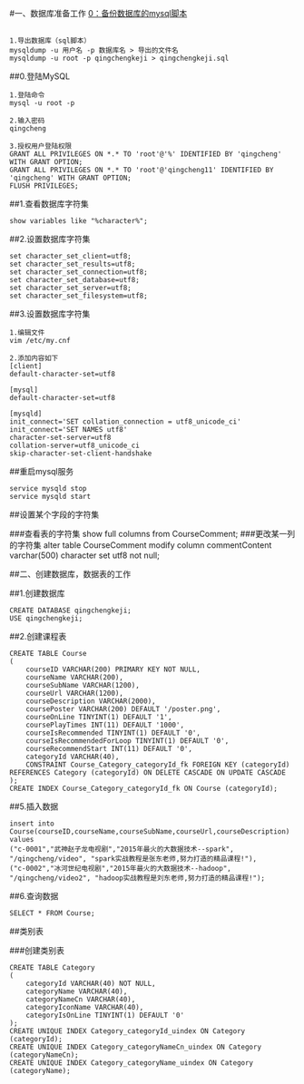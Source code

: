 #一、数据库准备工作
[0：备份数据库的mysql脚本](qingchengkeji.sql)


##
```
1.导出数据库（sql脚本）  
mysqldump -u 用户名 -p 数据库名 > 导出的文件名
mysqldump -u root -p qingchengkeji > qingchengkeji.sql
```

##0.登陆MySQL
```
1.登陆命令
mysql -u root -p

2.输入密码
qingcheng

3.授权用户登陆权限
GRANT ALL PRIVILEGES ON *.* TO 'root'@'%' IDENTIFIED BY 'qingcheng' WITH GRANT OPTION;  
GRANT ALL PRIVILEGES ON *.* TO 'root'@'qingcheng11' IDENTIFIED BY 'qingcheng' WITH GRANT OPTION;  
FLUSH PRIVILEGES; 
```
##1.查看数据库字符集
```
show variables like "%character%";
```
##2.设置数据库字符集
```
set character_set_client=utf8; 
set character_set_results=utf8;
set character_set_connection=utf8;
set character_set_database=utf8;
set character_set_server=utf8;
set character_set_filesystem=utf8;
```
##3.设置数据库字符集
```
1.编辑文件
vim /etc/my.cnf

2.添加内容如下
[client]
default-character-set=utf8
 
[mysql]
default-character-set=utf8
 
[mysqld]
init_connect='SET collation_connection = utf8_unicode_ci'
init_connect='SET NAMES utf8'
character-set-server=utf8
collation-server=utf8_unicode_ci
skip-character-set-client-handshake
```
##重启mysql服务
```
service mysqld stop
service mysqld start
```


##设置某个字段的字符集

###查看表的字符集
show full columns from CourseComment;
###更改某一列的字符集
alter table CourseComment modify column commentContent varchar(500) character set utf8 not null;



##二、创建数据库，数据表的工作

##1.创建数据库
```
CREATE DATABASE qingchengkeji;
USE qingchengkeji;
```
##2.创建课程表
```
CREATE TABLE Course
(
    courseID VARCHAR(200) PRIMARY KEY NOT NULL,
    courseName VARCHAR(200),
    courseSubName VARCHAR(1200),
    courseUrl VARCHAR(1200),
    courseDescription VARCHAR(2000),
    coursePoster VARCHAR(200) DEFAULT '/poster.png',
    courseOnLine TINYINT(1) DEFAULT '1',
    coursePlayTimes INT(11) DEFAULT '1000',
    courseIsRecommended TINYINT(1) DEFAULT '0',
    courseIsRecommendedForLoop TINYINT(1) DEFAULT '0',
    courseRecommendStart INT(11) DEFAULT '0',
    categoryId VARCHAR(40),
    CONSTRAINT Course_Category_categoryId_fk FOREIGN KEY (categoryId) REFERENCES Category (categoryId) ON DELETE CASCADE ON UPDATE CASCADE
);
CREATE INDEX Course_Category_categoryId_fk ON Course (categoryId);
```

##5.插入数据
```
insert into
Course(courseID,courseName,courseSubName,courseUrl,courseDescription)
values
("c-0001","武神赵子龙电视剧","2015年最火的大数据技术--spark", "/qingcheng/video", "spark实战教程是张东老师,努力打造的精品课程!"),
("c-0002","冰河世纪电视剧","2015年最火的大数据技术--hadoop", "/qingcheng/video2", "hadoop实战教程是刘东老师,努力打造的精品课程!");

```
##6.查询数据
```
SELECT * FROM Course;
```





##类别表

###创建类别表
```
CREATE TABLE Category
(
    categoryId VARCHAR(40) NOT NULL,
    categoryName VARCHAR(40),
    categoryNameCn VARCHAR(40),
    categoryIconName VARCHAR(40),
    categoryIsOnLine TINYINT(1) DEFAULT '0'
);
CREATE UNIQUE INDEX Category_categoryId_uindex ON Category (categoryId);
CREATE UNIQUE INDEX Category_categoryNameCn_uindex ON Category (categoryNameCn);
CREATE UNIQUE INDEX Category_categoryName_uindex ON Category (categoryName);
```







